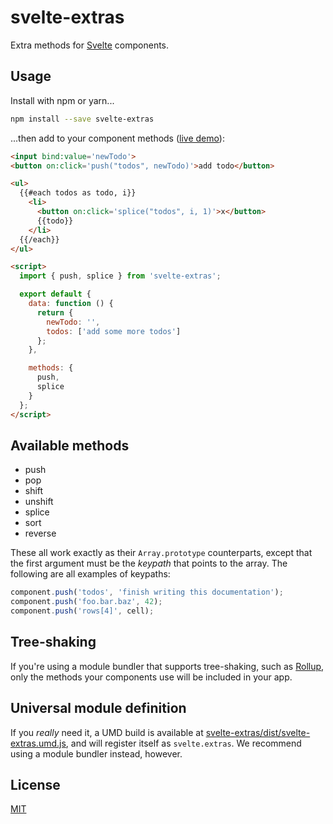 # svelte-extras

Extra methods for [Svelte](https://svelte.technology) components.

## Usage

Install with npm or yarn...

```bash
npm install --save svelte-extras
```

...then add to your component methods ([live demo](https://svelte.technology/repl?version=1.20.2&gist=66bb8372ed59124c3568c26a2b39dce2)):

```html
<input bind:value='newTodo'>
<button on:click='push("todos", newTodo)'>add todo</button>

<ul>
  {{#each todos as todo, i}}
    <li>
      <button on:click='splice("todos", i, 1)'>x</button>
      {{todo}}
    </li>
  {{/each}}
</ul>

<script>
  import { push, splice } from 'svelte-extras';

  export default {
    data: function () {
      return {
        newTodo: '',
        todos: ['add some more todos']
      };
    },

    methods: {
      push,
      splice
    }
  };
</script>
```

## Available methods

* push
* pop
* shift
* unshift
* splice
* sort
* reverse

These all work exactly as their `Array.prototype` counterparts, except that the first argument must be the *keypath* that points to the array. The following are all examples of keypaths:

```js
component.push('todos', 'finish writing this documentation');
component.push('foo.bar.baz', 42);
component.push('rows[4]', cell);
```

## Tree-shaking

If you're using a module bundler that supports tree-shaking, such as [Rollup](https://rollupjs.org), only the methods your components use will be included in your app.


## Universal module definition

If you *really* need it, a UMD build is available at [svelte-extras/dist/svelte-extras.umd.js](https://unpkg.com/svelte-extras/dist/svelte-extras.js), and will register itself as `svelte.extras`. We recommend using a module bundler instead, however.


## License

[MIT](LICENSE)